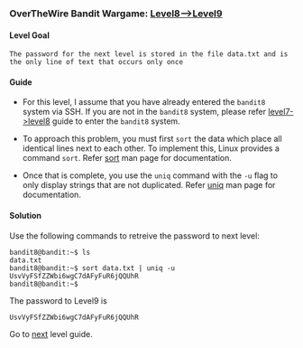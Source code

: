 ### OverTheWire Bandit Wargame: [Level8-->Level9](https://overthewire.org/wargames/bandit/bandit9.html)

#### Level Goal

`The password for the next level is stored in the file data.txt and is the only line of text that occurs only once`

#### Guide

* For this level, I assume that you have already entered the `bandit8` system via SSH. If you are not in the `bandit8` system, please refer [level7->level8](https://github.com/jugnumisal/Overthewire-Bandit-Wargame-Solution/blob/master/Level7-%3ELevel8.md) guide to enter the `bandit8` system.

* To approach this problem, you must first `sort` the data which place all identical lines next to each other. To implement this, Linux provides a command `sort`. Refer [sort](http://man7.org/linux/man-pages/man1/sort.1.html) man page for documentation.

* Once that is complete, you use the `uniq` command with the `-u` flag to only display strings that are not duplicated. Refer [uniq](http://man7.org/linux/man-pages/man1/uniq.1.html) man page for documentation.

#### Solution

Use the following commands to retreive the password to next level:

```shell
bandit8@bandit:~$ ls
data.txt
bandit8@bandit:~$ sort data.txt | uniq -u
UsvVyFSfZZWbi6wgC7dAFyFuR6jQQUhR
bandit8@bandit:~$ 
```

The password to Level9 is

```shell
UsvVyFSfZZWbi6wgC7dAFyFuR6jQQUhR
```

Go to [next](https://github.com/jugnumisal/Overthewire-Bandit-Wargame-Solution/blob/master/Level9-%3ELevel10.md) level guide.